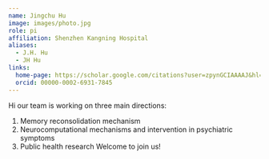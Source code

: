```yaml
---
name: Jingchu Hu
image: images/photo.jpg
role: pi
affiliation: Shenzhen Kangning Hospital
aliases:
  - J.H. Hu
  - JH Hu
links:
  home-page: https://scholar.google.com/citations?user=zpynGCIAAAAJ&hl=en
  orcid: 00000-0002-6931-7845
---
```


Hi our team is working on three main directions: 
1. Memory reconsolidation mechanism
2. Neurocomputational mechanisms and intervention in psychiatric symptoms
3. Public health research
Welcome to join us! 
